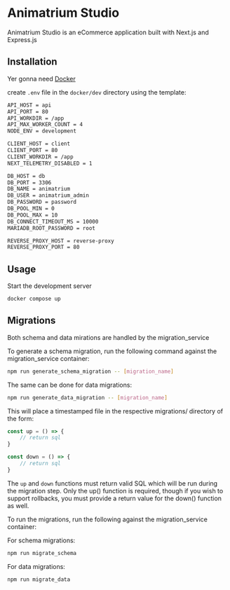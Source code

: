 # Animatrium Studio

Animatrium Studio is an eCommerce application built with Next.js and Express.js

## Installation

Yer gonna need [Docker](https://www.docker.com/get-started/)

create `.env` file in the `docker/dev` directory using the template:

```bash
API_HOST = api
API_PORT = 80
API_WORKDIR = /app
API_MAX_WORKER_COUNT = 4
NODE_ENV = development

CLIENT_HOST = client
CLIENT_PORT = 80
CLIENT_WORKDIR = /app
NEXT_TELEMETRY_DISABLED = 1

DB_HOST = db
DB_PORT = 3306
DB_NAME = animatrium
DB_USER = animatrium_admin
DB_PASSWORD = password
DB_POOL_MIN = 0
DB_POOL_MAX = 10
DB_CONNECT_TIMEOUT_MS = 10000
MARIADB_ROOT_PASSWORD = root

REVERSE_PROXY_HOST = reverse-proxy
REVERSE_PROXY_PORT = 80
```
## Usage

Start the development server

```bash
docker compose up
```

## Migrations

Both schema and data mirations are handled by the migration_service

To generate a schema migration, run the following command against the migration_service container:

```bash
npm run generate_schema_migration -- [migration_name]
```

The same can be done for data migrations:

```bash
npm run generate_data_migration -- [migration_name]
```

This will place a timestamped file in the respective migrations/ directory of the form:

```javascript
const up = () => {
    // return sql
}

const down = () => {
    // return sql
}
```

The `up` and `down` functions must return valid SQL which will be run during the migration step. Only the up() function is required, though if you wish to support rollbacks, you must provide a return value for the down() function as well.

To run the migrations, run the following against the migration_service container:

For schema migrations: 
```bash
npm run migrate_schema
```

For data migrations: 
```bash
npm run migrate_data
```
